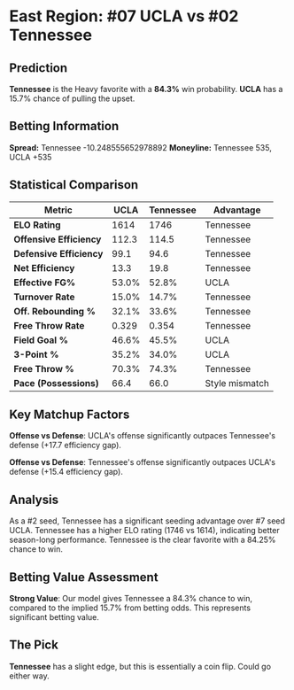 # East Region: #07 UCLA vs #02 Tennessee

## Prediction
**Tennessee** is the Heavy favorite with a **84.3%** win probability.
**UCLA** has a 15.7% chance of pulling the upset.

## Betting Information
**Spread:** Tennessee -10.248555652978892
**Moneyline:** Tennessee 535, UCLA +535

## Statistical Comparison

| Metric | UCLA | Tennessee | Advantage |
|--------|-----------------|-----------------|----------|
| **ELO Rating** | 1614 | 1746 | Tennessee |
| **Offensive Efficiency** | 112.3 | 114.5 | Tennessee |
| **Defensive Efficiency** | 99.1 | 94.6 | Tennessee |
| **Net Efficiency** | 13.3 | 19.8 | Tennessee |
| **Effective FG%** | 53.0% | 52.8% | UCLA |
| **Turnover Rate** | 15.0% | 14.7% | Tennessee |
| **Off. Rebounding %** | 32.1% | 33.6% | Tennessee |
| **Free Throw Rate** | 0.329 | 0.354 | Tennessee |
| **Field Goal %** | 46.6% | 45.5% | UCLA |
| **3-Point %** | 35.2% | 34.0% | UCLA |
| **Free Throw %** | 70.3% | 74.3% | Tennessee |
| **Pace (Possessions)** | 66.4 | 66.0 | Style mismatch |

## Key Matchup Factors

**Offense vs Defense**: UCLA's offense significantly outpaces Tennessee's defense (+17.7 efficiency gap).

**Offense vs Defense**: Tennessee's offense significantly outpaces UCLA's defense (+15.4 efficiency gap).

## Analysis

As a #2 seed, Tennessee has a significant seeding advantage over #7 seed UCLA. Tennessee has a higher ELO rating (1746 vs 1614), indicating better season-long performance. Tennessee is the clear favorite with a 84.25% chance to win.

## Betting Value Assessment

**Strong Value**: Our model gives Tennessee a 84.3% chance to win, compared to the implied 15.7% from betting odds. This represents significant betting value.

## The Pick

**Tennessee** has a slight edge, but this is essentially a coin flip. Could go either way.

